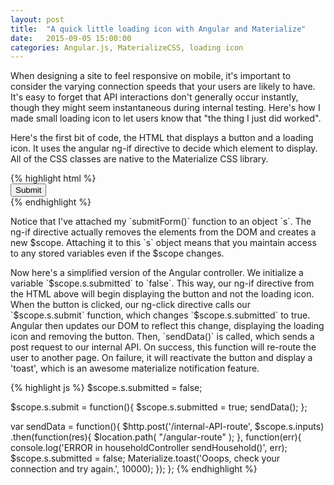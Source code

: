 ```yaml
---
layout: post
title:  "A quick little loading icon with Angular and Materialize"
date:   2015-09-05 15:00:00
categories: Angular.js, MaterializeCSS, loading icon
---
```

<p>
When designing a site to feel responsive on mobile, it's important to consider the varying connection speeds that your users are likely to have.  It's easy to forget that API interactions don't generally occur instantly, though they might seem instantaneous during internal testing.  Here's how I made small loading icon to let users know that "the thing I just did worked".
</p>

<p>
Here's the first bit of code, the HTML that displays a button and a loading icon.  It uses the angular ng-if directive to decide which element to display.  All of the CSS classes are native to the Materialize CSS library.
</p>
{% highlight html %}
  <!-- Begin Submit Button (displays if form not submitted)-->
  <div ng-if="!s.submitted" class="row">
    <div class="col s4 offset-s4">
      <button ng-click="s.submitForm()" class="btn-large waves-effect green" name="action">Submit
      </button>
    </div>
  </div>
  <!-- Begin Loading Icon (displays if form submitted) -->
  <div ng-if="s.submitted" class="row">
    <div class="col s2 offset-s5">
      <div class="preloader-wrapper small active">
        <div class="spinner-layer spinner-green-only">
          <div class="circle-clipper left">
            <div class="circle"></div>
          </div>
          <div class="gap-patch">
            <div class="circle"></div>
          </div>
          <div class="circle-clipper right">
            <div class="circle"></div>
          </div>
        </div>
      </div>
    </div>
  </div>
{% endhighlight %}
<p>
Notice that I've attached my `submitForm()` function to an object `s`.  The ng-if directive actually removes the elements from the DOM and creates a new $scope.  Attaching it to this `s` object means that you maintain access to any stored variables even if the $scope changes.
</p>
<p>
Now here's a simplified version of the Angular controller.  We initialize a variable `$scope.s.submitted` to `false`.  This way, our ng-if directive from the HTML above will begin displaying the button and not the loading icon.  When the button is clicked, our ng-click directive calls our `$scope.s.submit` function, which changes `$scope.s.submitted` to true.  Angular then updates our DOM to reflect this change, displaying the loading icon and removing the button.  Then, `sendData()` is called, which sends a post request to our internal API.  On success, this function will re-route the user to another page.  On failure, it will reactivate the button and display a 'toast', which is an awesome materialize notification feature.
</p>    
{% highlight js %}
  $scope.s.submitted = false;

  $scope.s.submit = function(){
    $scope.s.submitted = true;
    sendData();
  };

  var sendData = function(){
    $http.post('/internal-API-route', $scope.s.inputs)
      .then(function(res){
        $location.path( "/angular-route" );
      }, function(err){
        console.log('ERROR in householdController sendHousehold()', err);
        $scope.s.submitted = false;
        Materialize.toast('Ooops, check your connection and try again.', 10000);
    });
  };
{% endhighlight %}
